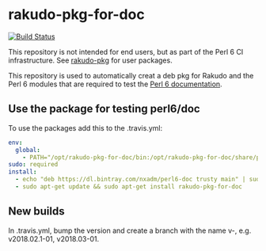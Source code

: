 # rakudo-pkg-for-doc

[![Build Status](https://travis-ci.org/nxadm/rakudo-pkg-for-doc.svg?branch=master)](https://travis-ci.org/nxadm/rakudo-pkg-for-doc)

This repository is not intended for end users, but as part of the Perl 6 CI
infrastructure. See [rakudo-pkg](https://github.com/nxadm/) for user packages.

This repository is used to automatically creat a deb pkg for Rakudo and the
Perl 6 modules that are required to test the
[Perl 6 documentation](https://github.com/perl6/doc).

## Use the package for testing perl6/doc

To use the packages add this to the .travis.yml:
```yaml
env:
  global:
    - PATH="/opt/rakudo-pkg-for-doc/bin:/opt/rakudo-pkg-for-doc/share/perl6/site/bin:$PATH"
sudo: required
install:
  - echo "deb https://dl.bintray.com/nxadm/perl6-doc trusty main" | sudo tee -a /etc/apt/sources.list
  - sudo apt-get update && sudo apt-get install rakudo-pkg-for-doc
```

## New builds

In .travis.yml, bump the version and create a branch with the name
v<version>-<revison>, e.g. v2018.02.1-01, v2018.03-01.
